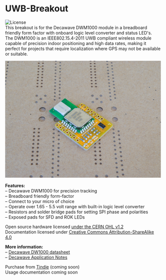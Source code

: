 # UWB-Breakout
![License](https://img.shields.io/badge/license-CERN-green)  
This breakout is for the Decawave DWM1000 module in a breadboard friendly form factor with onboard logic level converter and status LED's. The DWM1000 is an IEEE802.15.4-2011 UWB compliant wireless module capable of precision indoor positioning and high data rates, making it perfect for projects that require localization where GPS may not be available or suitable.  
  
![Boards](/docs/images/uwb_breakout_angle.jpg)  
  
**Features:**  
– Decawave DWM1000 for precision tracking  
– Breadboard friendly form-factor  
– Connect to your micro of choice  
– Operate over 1.65 - 5.5 volt range with built-in logic level converter  
– Resistors and solder bridge pads for setting SPI phase and polarities  
– Exposed pads for SFD and ROK LEDs  
  
Open source hardware licensed [under the CERN OHL v1.2](https://github.com/prototyping-corner/UWB-Breakout/blob/master/LICENSE)  
Documentation licensed under [Creative Commons Attribution-ShareAlike 4.0](https://creativecommons.org/licenses/by-sa/4.0/)

**More information:**  
– [Decawave DW1000 datasheet](https://www.decawave.com/sites/default/files/resources/dwm1000-datasheet-v1.3.pdf)  
– [Decawave Application Notes](https://www.decawave.com/application-notes/)  
  
Purchase from [Tindie]() (coming soon)  
Usage documentation coming soon